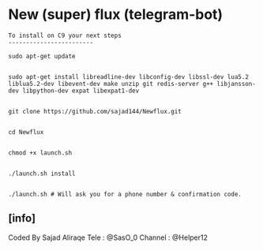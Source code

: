 New (super) flux (telegram-bot)
============
```
To install on C9 your next steps
------------------------

sudo apt-get update


sudo apt-get install libreadline-dev libconfig-dev libssl-dev lua5.2 liblua5.2-dev libevent-dev make unzip git redis-server g++ libjansson-dev libpython-dev expat libexpat1-dev


git clone https://github.com/sajad144/Newflux.git


cd Newflux


chmod +x launch.sh


./launch.sh install


./launch.sh # Will ask you for a phone number & confirmation code.
```

[info]
-----------
Coded By Sajad Aliraqe 
Tele : @SasO_0
Channel : @Helper12
